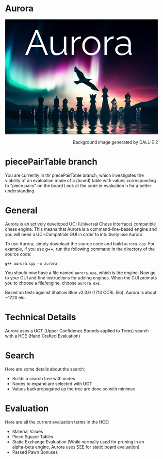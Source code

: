 # Aurora
![Aurora's logo, with background generated by DALL-E 2](https://github.com/kjljixx/Aurora-Chess-Engine/blob/main/Aurora.jpg)
<p style='text-align: right;'>Background image generated by DALL-E 2</em></p>

# piecePairTable branch

You are currently in thr piecePairTable branch, which investigates the viability of an evaluation made of a (tuned) table with values corresponding to "piece pairs" on the board
Look at the code in evaluation.h for a better understanding
# General

Aurora is an actively developed UCI (Universal Chess Interface) compatible chess engine.
This means that Aurora is a command-line-based engine and you will need a UCI-Compatible GUI in order to intuitively use Aurora.

To use Aurora, simply download the source code and build ```aurora.cpp```.
For example, if you use g++, run the following command in the directory of the source code:
```shell
g++ aurora.cpp -o aurora
```

You should now have a file named ```aurora.exe```, which is the engine. Now go to your GUI and find instructions for adding engines. When the GUI prompts you to choose a file/engine, choose ```aurora.exe```.

Based on tests against Shallow Blue v2.0.0 (1713 CCRL Elo), Aurora is about ~1720 elo.

# Technical Details
Aurora uses a UCT (Upper Confidence Bounds applied to Trees) search with a HCE (Hand Crafted Evaluation)

# Search
Here are some details about the search:
* Builds a search tree with nodes
* Nodes to expand are selected with UCT
* Values backpropagated up the tree are done so with minimax

# Evaluation
Here are all the current evaluation terms in the HCE:
* Material Values
* Piece Square Tables
* Static Exchange Evaluation (While normally used for pruning in an alpha-beta engine, Aurora uses SEE for static board evaluation)
* Passed Pawn Bonuses
